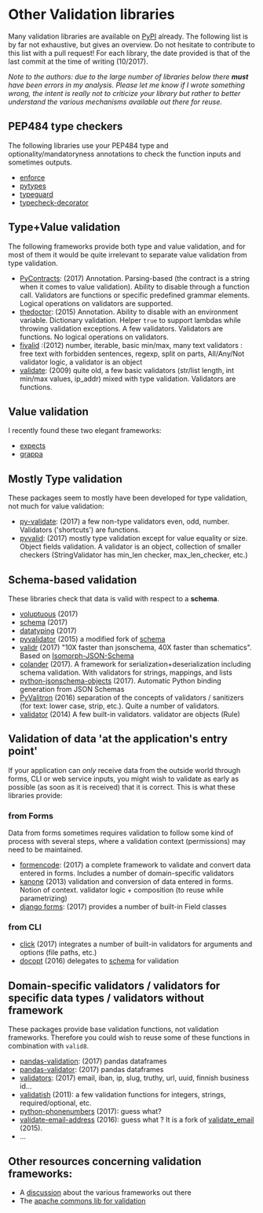 # Other Validation libraries

Many validation libraries are available on [PyPI](https://pypi.python.org/pypi?%3Aaction=search&term=valid&submit=search) already. The following list is by far not exhaustive, but gives an overview. Do not hesitate to contribute to this list with a pull request! For each library, the date provided is that of the last commit at the time of writing (10/2017). 

*Note to the authors: due to the large number of libraries below there **must** have been errors in my analysis. Please let me know if I wrote something wrong, the intent is really not to criticize your library but rather to better understand the various mechanisms available out there for reuse.*

## PEP484 type checkers

The following libraries use your PEP484 type and optionality/mandatoryness annotations to check the function inputs and sometimes outputs.

 * [enforce](https://github.com/RussBaz/enforce)
 * [pytypes](https://github.com/Stewori/pytypes)
 * [typeguard](https://github.com/agronholm/typeguard)
 * [typecheck-decorator](https://github.com/prechelt/typecheck-decorator)

## Type+Value validation

The following frameworks provide both type and value validation, and for most of them it would be quite irrelevant to separate value validation from type validation.

 * [PyContracts](https://andreacensi.github.io/contracts/index.html): (2017) Annotation. Parsing-based (the contract is a string when it comes to value validation). Ability to disable through a function call. Validators are functions or specific predefined grammar elements. Logical operations on validators are supported.
 * [thedoctor](https://github.com/hhuuggoo/thedoctor): (2015) Annotation. Ability to disable with an environment variable. Dictionary validation. Helper `true` to support lambdas while throwing validation exceptions. A few validators. Validators are functions. No logical operations on validators.
 * [fivalid](https://github.com/AkiraKito/fivalid) :(2012) number, iterable, basic min/max, many text validators : free text with forbidden sentences, regexp, split on parts, All/Any/Not validator logic, a validator is an object
 * [validate](http://www.voidspace.org.uk/python/validate.html): (2009) quite old, a few basic validators (str/list length, int min/max values, ip_addr) mixed with type validation. Validators are functions.

## Value validation

I recently found these two elegant frameworks:
 * [expects](https://expects.readthedocs.io/en/stable/)
 * [grappa](http://grappa.readthedocs.io/en/latest/)

## Mostly Type validation

These packages seem to mostly have been developed for type validation, not much for value validation:

 * [py-validate](https://github.com/gfyoung/py-validate): (2017) a few non-type validators even, odd, number. Validators ('shortcuts') are functions.
 * [pyvalid](http://uzumaxy.github.io/pyvalid/): (2017) mostly type validation except for value equality or size. Object fields validation. A validator is an object, collection of smaller checkers (StringValidator has min_len checker, max_len_checker, etc.)

## Schema-based validation

These libraries check that data is valid with respect to a **schema**. 

 * [voluptuous](https://github.com/alecthomas/voluptuous) (2017)
 * [schema](https://github.com/keleshev/schema) (2017) 
 * [datatyping](https://github.com/Zaab1t/datatyping) (2017)
 * [pyvalidator](https://github.com/devdoomari/pyvalidator) (2015) a modified fork of [schema](https://github.com/keleshev/schema)
 * [validr](https://github.com/guyskk/validr) (2017) "10X faster than jsonschema, 40X faster than schematics". Based on [Isomorph-JSON-Schema](https://github.com/guyskk/validr/blob/master/Isomorph-JSON-Schema.md)
 * [colander](https://docs.pylonsproject.org/projects/colander/en/latest/) (2017). A framework for serialization+deserialization including schema validation. With validators for strings, mappings, and lists
 * [python-jsonschema-objects](https://github.com/cwacek/python-jsonschema-objects) (2017). Automatic Python binding generation from JSON Schemas 
 * [PyValitron](http://clivern.github.io/PyValitron/) (2016) separation of the concepts of validators / sanitizers (for text: lower case, strip, etc.). Quite a number of validators.
 * [validator](https://github.com/wilhelm-murdoch/validator) (2014) A few built-in validators. validator are objects (Rule)

## Validation of data 'at the application's entry point'

If your application can *only* receive data from the outside world through forms, CLI or web service inputs, you might wish to validate as early as possible (as soon as it is received) that it is correct. This is what these libraries provide:

### from Forms

Data from forms sometimes requires validation to follow some kind of process with several steps, where a validation context (permissions) may need to be maintained.

 * [formencode](http://www.formencode.org/en/latest/): (2017) a complete framework to validate and convert data entered in forms. Includes a number of domain-specific validators
 * [kanone](https://github.com/doncatnip/kanone) (2013) validation and conversion of data entered in forms. Notion of context. validator logic + composition (to reuse while parametrizing)
 * [django forms](https://docs.djangoproject.com/search/?q=forms): (2017) provides a number of built-in Field classes

### from CLI

 * [click](http://click.pocoo.org) (2017) integrates a number of built-in validators for arguments and options (file paths, etc.)
 * [docopt](https://github.com/docopt/docopt/commits/master) (2016) delegates to [schema](https://github.com/keleshev/schema) for validation

## Domain-specific validators / validators for specific data types / validators without framework

These packages provide base validation functions, not validation frameworks. Therefore you could wish to reuse some of these functions in combination with `valid8`.

 * [pandas-validation](http://pandas-validation.readthedocs.io/en/latest/): (2017) pandas dataframes
 * [pandas-validator](https://github.com/c-data/pandas-validator): (2017) pandas dataframes
 * [validators](https://validators.readthedocs.io/en/latest/): (2017) email, iban, ip, slug, truthy, url, uuid, finnish business id...
 * [validatish](https://github.com/ish/validatish) (2011): a few validation functions for integers, strings, required/optional, etc.
 * [python-phonenumbers](https://github.com/daviddrysdale/python-phonenumbers) (2017): guess what?
 * [validate-email-address](https://pypi.python.org/pypi/validate-email-address) (2016): guess what ? It is a fork of [validate_email](https://github.com/syrusakbary/validate_email/commits/master) (2015).
 * ...

## Other resources concerning validation frameworks:
 
 * A [discussion](https://opensourcehacker.com/2011/07/07/generic-python-validation-frameworks/) about the various frameworks out there
 * The [apache commons lib for validation](http://commons.apache.org/proper/commons-validator/apidocs/org/apache/commons/validator/routines/package-summary.html#package_description)
 